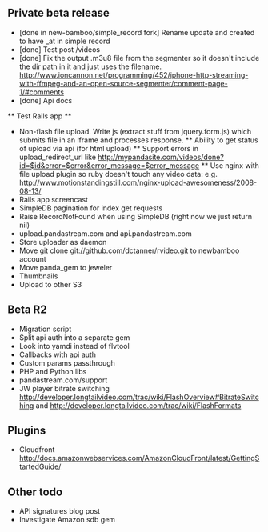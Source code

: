 
Private beta release
--------------------
* [done in new-bamboo/simple_record fork] Rename update and created to have _at in simple record
* [done] Test post /videos
* [done] Fix the output .m3u8 file from the segmenter so it doesn't include the dir path in it and just uses the filename. http://www.ioncannon.net/programming/452/iphone-http-streaming-with-ffmpeg-and-an-open-source-segmenter/comment-page-1/#comments
* [done] Api docs

** Test Rails app **

* Non-flash file upload. Write js (extract stuff from jquery.form.js) which submits file in an iframe and processes response.
** Ability to get status of upload via api (for html upload)
** Support errors in upload_redirect_url like http://mypandasite.com/videos/done?id=$id&error=$error&error_message=$error_message
** Use nginx with file upload plugin so ruby doesn't touch any video data: e.g. http://www.motionstandingstill.com/nginx-upload-awesomeness/2008-08-13/
* Rails app screencast
* SimpleDB pagination for index get requests
* Raise RecordNotFound when using SimpleDB (right now we just return nil)
* upload.pandastream.com and api.pandastream.com
* Store uploader as daemon
* Move git clone git://github.com/dctanner/rvideo.git to newbamboo account
* Move panda_gem to jeweler
* Thumbnails
* Upload to other S3

Beta R2
-------
* Migration script
* Split api auth into a separate gem
* Look into yamdi instead of flvtool
* Callbacks with api auth
* Custom params passthrough
* PHP and Python libs
* pandastream.com/support
* JW player bitrate switching http://developer.longtailvideo.com/trac/wiki/FlashOverview#BitrateSwitching and http://developer.longtailvideo.com/trac/wiki/FlashFormats

Plugins
-------
* Cloudfront http://docs.amazonwebservices.com/AmazonCloudFront/latest/GettingStartedGuide/

Other todo
----------
* API signatures blog post
* Investigate Amazon sdb gem